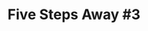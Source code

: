---
portfolio: five
title:  "Five Steps Away #3"
description: "Joe and Luis make another grand attempt. Serena lands in Asheville, itching to chase down her new cryptozoology leads, and the reason for the chaos becomes clearer."
imgSrc: "../images/v3/five/5-Steps-Away-3-2400.jpg"
amzlink: "https://www.amazon.com/gp/product/B09L2KFYTY"
layout: port-v-hatch
set: five
---